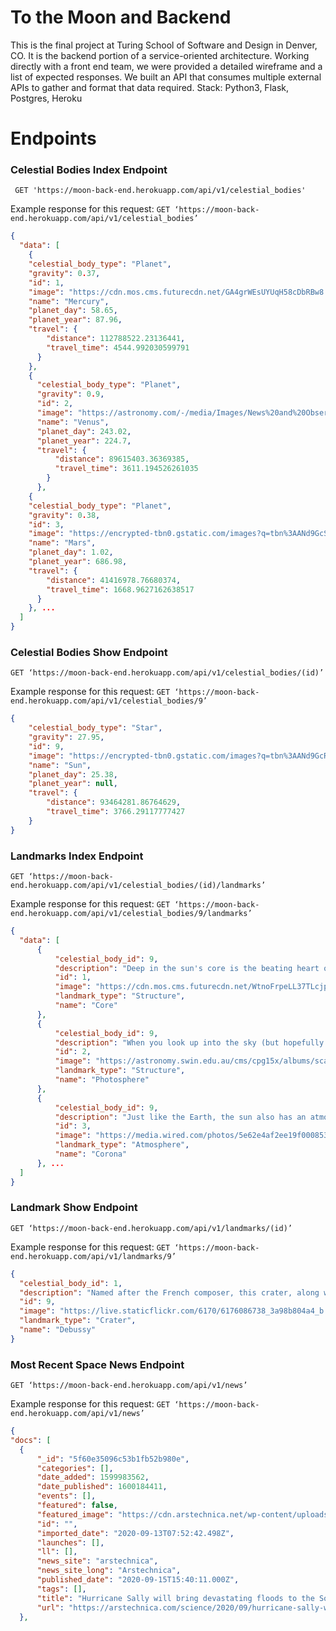 # To the Moon and Backend 

This is the final project at Turing School of Software and Design in Denver, CO. It is the backend portion of a service-oriented architecture. Working directly with a front end team, we were provided a detailed wireframe and a list of expected responses. We built an API that consumes multiple external APIs to gather and format that data required. 
Stack: Python3, Flask, Postgres, Heroku 

# Endpoints 

### Celestial Bodies Index Endpoint
``` GET 'https://moon-back-end.herokuapp.com/api/v1/celestial_bodies'```

Example response for this request: ```GET ‘https://moon-back-end.herokuapp.com/api/v1/celestial_bodies’```

```json
{
  "data": [
    {
    "celestial_body_type": "Planet",
    "gravity": 0.37,
    "id": 1,
    "image": "https://cdn.mos.cms.futurecdn.net/GA4grWEsUYUqH58cDbRBw8.jpg",
    "name": "Mercury",
    "planet_day": 58.65,
    "planet_year": 87.96,
    "travel": {
        "distance": 112788522.23136441,
        "travel_time": 4544.992030599791
      }
    },
    {
      "celestial_body_type": "Planet",
      "gravity": 0.9,
      "id": 2,
      "image": "https://astronomy.com/-/media/Images/News%20and%20Observing/News/2020/04/Venus1__1_.jpg?mw=600",
      "name": "Venus",
      "planet_day": 243.02,
      "planet_year": 224.7,
      "travel": {
          "distance": 89615403.36369385,
          "travel_time": 3611.194526261035
        }
      },
    {
    "celestial_body_type": "Planet",
    "gravity": 0.38,
    "id": 3,
    "image": "https://encrypted-tbn0.gstatic.com/images?q=tbn%3AANd9GcSY5oCXASYgKXI1MFGmRbgs9WmSnULsnOe_fg&usqp=CAU",
    "name": "Mars",
    "planet_day": 1.02,
    "planet_year": 686.98,
    "travel": {
        "distance": 41416978.76680374,
        "travel_time": 1668.9627162638517
      }
    }, ... 
  ]
}
```

### Celestial Bodies Show Endpoint
```GET ‘https://moon-back-end.herokuapp.com/api/v1/celestial_bodies/(id)’```

Example response for this request: ```GET ‘https://moon-back-end.herokuapp.com/api/v1/celestial_bodies/9’```

```json
{
    "celestial_body_type": "Star",
    "gravity": 27.95,
    "id": 9,
    "image": "https://encrypted-tbn0.gstatic.com/images?q=tbn%3AANd9GcRkKZ8nFulIMZAK8MKI8kzvsfGnaa3YlqMMRA&usqp=CAU",
    "name": "Sun",
    "planet_day": 25.38,
    "planet_year": null,
    "travel": {
        "distance": 93464281.86764629,
        "travel_time": 3766.29117777427
    }
}
```
### Landmarks Index Endpoint 

```GET ‘https://moon-back-end.herokuapp.com/api/v1/celestial_bodies/(id)/landmarks’```

Example response for this request: ```GET ‘https://moon-back-end.herokuapp.com/api/v1/celestial_bodies/9/landmarks’```

```json
{
  "data": [
      {
          "celestial_body_id": 9,
          "description": "Deep in the sun's core is the beating heart of the entire solar system. It's hard to believe that so much is powered by a reaction on the atomic scale. Under pressure from the gravity of the sun being so massive, hydrogen atoms fuse into helium, providing the energy that lights up the entire solar system. It produces 1.8 billion times the energy of the largest nuclear bomb detonated on Earth... every single second!",
          "id": 1,
          "image": "https://cdn.mos.cms.futurecdn.net/WtnoFrpeLL37TLcjpzK5A7-970-80.jpg",
          "landmark_type": "Structure",
          "name": "Core"
      },
      {
          "celestial_body_id": 9,
          "description": "When you look up into the sky (but hopefully not directly!) the bright ball of the photosphere is the part of the sun you're looking at. Though often depicted as being yellow, the light from the sun is white. When it hits the Earth's atmosphere, a phenomenon called Rayleigh scattering causes it to look yellow, as well as the sky blue. The same phenomenon is responsible for the brilliant colors of both sunrises and sunsets.",
          "id": 2,
          "image": "https://astronomy.swin.edu.au/cms/cpg15x/albums/scaled_cache/897b42ce97bcd409a597f1392b2dd379-280x229.png",
          "landmark_type": "Structure",
          "name": "Photosphere"
      },
      {
          "celestial_body_id": 9,
          "description": "Just like the Earth, the sun also has an atmosphere. The largest part of it is known as its corona. Though it is not usually visible thanks to the brightness of the photosphere, during eclipses - when the moon's orbit puts it in the right place to block out the majority of the sun's light - it becomes readily apparent. Particles stream out of the corona to create solar wind, which is responsible for phenomena such as the auroras, and comets having tails, among others.",
          "id": 3,
          "image": "https://media.wired.com/photos/5e62e4af2ee19f000853234b/master/w_1600%2Cc_limit/photo_space_corona_1_AFRC2017-0233-006.jpg",
          "landmark_type": "Atmosphere",
          "name": "Corona"
      }, ... 
  ]
}
```
### Landmark Show Endpoint 

```GET ‘https://moon-back-end.herokuapp.com/api/v1/landmarks/(id)’```

Example response for this request: ```GET ‘https://moon-back-end.herokuapp.com/api/v1/landmarks/9’```

```json
{
  "celestial_body_id": 1,
  "description": "Named after the French composer, this crater, along with a similar one named Hakusai, are prominent enough to be detected from Earth using radio telescopes. It has a very noticeable ray pattern stretching out from the impact center, which indicates that it's relatively new. It was one of the first things photographed by the MESSENGER probe, sent to orbit the planet from 2011 to 2015.",
  "id": 9,
  "image": "https://live.staticflickr.com/6170/6176086738_3a98b804a4_b.jpg",
  "landmark_type": "Crater",
  "name": "Debussy"
}
```

### Most Recent Space News Endpoint
```GET ‘https://moon-back-end.herokuapp.com/api/v1/news’```

Example response for this request: ```GET ‘https://moon-back-end.herokuapp.com/api/v1/news’```

```json
{
"docs": [
  {
      "_id": "5f60e35096c53b1fb52b980e",
      "categories": [],
      "date_added": 1599983562,
      "date_published": 1600184411,
      "events": [],
      "featured": false,
      "featured_image": "https://cdn.arstechnica.net/wp-content/uploads/2020/09/tropics-800x505.jpg",
      "id": "",
      "imported_date": "2020-09-13T07:52:42.498Z",
      "launches": [],
      "ll": [],
      "news_site": "arstechnica",
      "news_site_long": "Arstechnica",
      "published_date": "2020-09-15T15:40:11.000Z",
      "tags": [],
      "title": "Hurricane Sally will bring devastating floods to the Southern United States",
      "url": "https://arstechnica.com/science/2020/09/hurricane-sally-will-bring-devastating-floods-to-the-southern-united-states/"
  },

```



